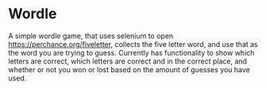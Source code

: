 # Wordle
A simple wordle game, that uses selenium to open https://perchance.org/fiveletter, collects the five letter word, and use that as the word you are trying to guess. Currently has functionality to show which letters are correct, which letters are correct and in the correct place, and whether or not you won or lost based on the amount of guesses you have used.
